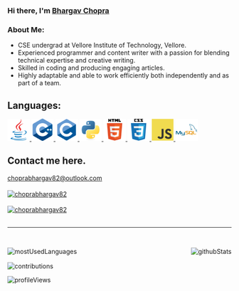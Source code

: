 ### Hi there, I'm [Bhargav Chopra](https://choprabhargav82.github.io)  


### About Me:
- CSE undergrad at Vellore Institute of Technology, Vellore.
- Experienced programmer and content writer with a passion for blending technical expertise and creative writing.
- Skilled in coding and producing engaging articles.
- Highly adaptable and able to work efficiently both independently and as part of a team.


<h2 align="left"><b>Languages:</b></h2>
<p align="left">
  <a href="https://www.java.com">
    <img
      src="https://raw.githubusercontent.com/devicons/devicon/master/icons/java/java-original.svg"
      alt="java"
      width="50"
      height="50"
    />
  </a>
  <a href="https://learn.microsoft.com/en-us/cpp/cpp/cpp-language-reference">
    <img
      src="https://raw.githubusercontent.com/devicons/devicon/master/icons/cplusplus/cplusplus-original.svg"
      alt="cpp"
      width="50"
      height="50"
    />
  </a>
  <a href="https://learn.microsoft.com/en-us/cpp/c-language/c-language-reference">
    <img
      src="https://raw.githubusercontent.com/devicons/devicon/master/icons/c/c-original.svg"
      alt="c"
      width="50"
      height="50"
    />
  </a>
  <a href="https://www.python.org">
    <img
      src="https://raw.githubusercontent.com/devicons/devicon/master/icons/python/python-original.svg"
      alt="python"
      width="50"
      height="50"
    />
  </a>
  <a href="https://developer.mozilla.org/en-US/docs/Web/HTML">
    <img
      src="https://raw.githubusercontent.com/devicons/devicon/master/icons/html5/html5-original-wordmark.svg"
      alt="html"
      width="50"
      height="50"
    />
  </a>
  <a href="https://developer.mozilla.org/en-US/docs/Web/CSS">
    <img
      src="https://raw.githubusercontent.com/devicons/devicon/master/icons/css3/css3-original-wordmark.svg"
      alt="css"
      width="50"
      height="50"
    />
  </a>
  <a href="https://developer.mozilla.org/en-US/docs/Web/JavaScript">
    <img
      src="https://raw.githubusercontent.com/devicons/devicon/master/icons/javascript/javascript-original.svg"
      alt="javascript"
      width="50"
      height="50"
    />
  </a>
  <a href="https://www.mysql.com">
    <img
      src="https://raw.githubusercontent.com/devicons/devicon/master/icons/mysql/mysql-original-wordmark.svg"
      alt="sql"
      width="50"
      height="50"
    />
  </a>

  <br>
</p>

<h2 align="left"><b>Contact me here.</b></h2>
<p align="left">
  <a href="mailto:choprabhargav82@outlook.com">choprabhargav82@outlook.com</a>
  <br><br>

  <a href="https://www.linkedin.com/in/choprabhargav82/" target="_blank">
  <img
      align="center"
      src="https://www.vectorlogo.zone/logos/linkedin/linkedin-icon.svg"
      alt="choprabhargav82"
      height="40"
      width="40"
  />
  </a>
  <br><br>

  <a href="https://www.instagram.com/choprabhargav82/" target="_blank">
    <img
      align="center"
      src="https://www.vectorlogo.zone/logos/instagram/instagram-icon.svg"
      alt="choprabhargav82"
      height="40"
      width="40"
  />
  </a>
  <br><br>
  
</p>

<hr>
<br>

<p>
  <img
    align="left"
    src="https://github-readme-stats.vercel.app/api/top-langs?username=choprabhargav82&show_icons=true&locale=en&layout=compact"
    alt="mostUsedLanguages"
  />
</p>

<p>
  <img
    align="right"
    src="https://github-readme-stats.vercel.app/api?username=choprabhargav82&show_icons=true&locale=en"
    alt="githubStats"
  />
</p>

<br>

<p>
  <img
    align="center"
    src="https://github-readme-streak-stats.herokuapp.com/?user=choprabhargav82&"
    alt="contributions"
  />
</p>

<p align="left">
  <img
    src="https://komarev.com/ghpvc/?username=choprabhargav82&label=Profile%20views&color=ff0000&style=flat"
    alt="profileViews"
  />
</p>








<!--

- 🔭 I’m currently working on ...
- 🌱 I’m currently learning ...
- 👯 I’m looking to collaborate on ...
- 🤔 I’m looking for help with ...
- 💬 Ask me about ...
- 📫 How to reach me: ...
- 😄 Pronouns: ...
- ⚡ Fun fact: ...
-->
